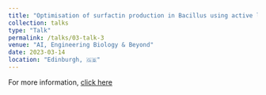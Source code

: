 ```yaml
---
title: "Optimisation of surfactin production in Bacillus using active learning and metabolomics"
collection: talks
type: "Talk"
permalink: /talks/03-talk-3
venue: "AI, Engineering Biology & Beyond"
date: 2023-03-14
location: "Edinburgh, 🇬🇧"
---
```

For more information, [click here](https://homepages.inf.ed.ac.uk/doyarzun/turing-workshop/)
